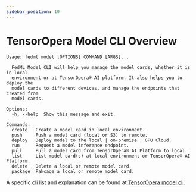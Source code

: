 ```yaml
---
sidebar_position: 10
---
```


# TensorOpera Model CLI Overview

```
Usage: fedml model [OPTIONS] COMMAND [ARGS]...

  FedML Model CLI will help you manage the model cards, whether it is in local
  environment or at TensorOpera® AI platform. It also helps you to deploy the
  model cards to different devices, and manage the endpoints that created from
  model cards.

Options:
  -h, --help  Show this message and exit.

Commands:
  create   Create a model card in local environment.
  push     Push a model card (local or S3) to remote.
  deploy   Deploy model to the local | on-premise | GPU Cloud.
  run      Request a model inference endpoint.
  pull     Pull a model card from TensorOpera® AI Platform to local.
  list     List model card(s) at local environment or TensorOpera® AI Platform.
  delete   Delete a local or remote model card.
  package  Pakcage a local or remote model card.
```

A specific cli list and explanation can be found at [TensorOpera model cli](../open-source/cli/fedml-model.md).
